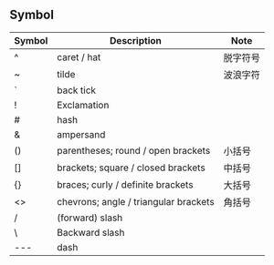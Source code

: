 
## Symbol
| Symbol | Description | Note |
| --- | --- | --- |
| ^ | caret / hat | 脱字符号 |
| ~ | tilde | 波浪字符 |
| ` | back tick |  |
| ! | Exclamation |  |
| # | hash |  |
| & | ampersand |  |
| () | parentheses; round / open brackets | 小括号 |
| [] | brackets; square / closed brackets | 中括号 |
| {} | braces; curly / definite brackets | 大括号 |
| <> | chevrons; angle / triangular brackets | 角括号 |
| / | (forward) slash |  |
| \ | Backward slash |  |
| --- | dash |  |
